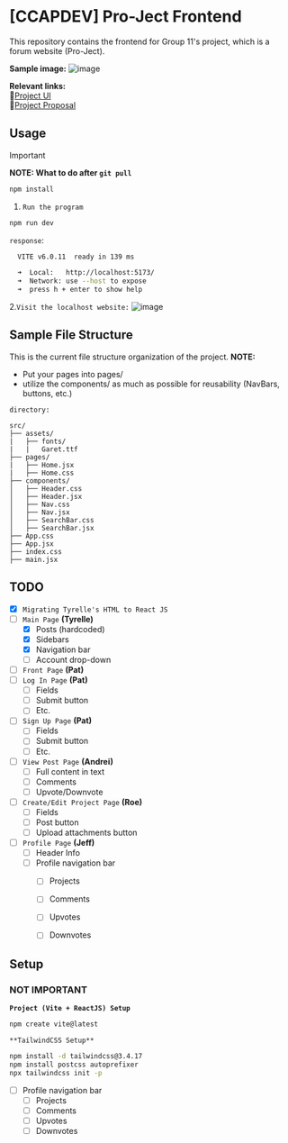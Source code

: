 # **[CCAPDEV] Pro-Ject Frontend**

This repository contains the frontend for Group 11's project, which is a
forum website (Pro-Ject).

**Sample image:**
![image](https://github.com/user-attachments/assets/d691221d-cc11-4eca-9406-e124953b27b2)

**Relevant links:**  
🔗[Project UI](https://www.canva.com/design/DAGcEE4oUvk/ejur2PAXneqDyrMRT5bAHQ/edit?utm_content=DAGcEE4oUvk&utm_campaign=designshare&utm_medium=link2&utm_source=sharebutton)  
🔗[Project Proposal](https://docs.google.com/document/d/1PL1ZH4hzbeEBXcMdTVPAzfnHorN40NQg/edit?](url)fbclid=IwZXh0bgNhZW0CMTAAAR0ejRBZqVoqxnEFNZzFsD6DtOUQK-uBrMwa4_m0jaAR_OptCiDFNuGfqXM_aem_0Fr80NR0YtmHPPZR9lpk7Q)  

## **Usage**
> [!IMPORTANT]
> **NOTE: What to do after `git pull`**
> ```bash
> npm install
> ```


1. `Run the program`
```bash
npm run dev
```
`response`:
```bash
  VITE v6.0.11  ready in 139 ms

  ➜  Local:   http://localhost:5173/
  ➜  Network: use --host to expose
  ➜  press h + enter to show help
```

2.`Visit the localhost website:`
![image](https://github.com/user-attachments/assets/9cf3fc7b-b7e9-4392-976d-fa679d74c057)




## **Sample File Structure**
This is the current file structure organization of the project.
**NOTE:**
* Put your pages into pages/
* utilize the components/ as much as possible for reusability (NavBars, buttons, etc.)

`directory:`
```
src/
├── assets/
|   ├── fonts/
|   |   Garet.ttf
├── pages/
|   ├── Home.jsx
|   ├── Home.css
├── components/
│   ├── Header.css
│   ├── Header.jsx
│   ├── Nav.css
│   ├── Nav.jsx
│   ├── SearchBar.css
│   ├── SearchBar.jsx
├── App.css
├── App.jsx
├── index.css
├── main.jsx
```




## **TODO**
- [x] `Migrating Tyrelle's HTML to React JS`
- [ ] `Main Page` **(Tyrelle)**
  - [x] Posts (hardcoded)
  - [x] Sidebars
  - [x] Navigation bar
  - [ ] Account drop-down
- [ ] `Front Page` **(Pat)**
- [ ] `Log In Page` **(Pat)**
  - [ ] Fields
  - [ ] Submit button
  - [ ] Etc.
- [ ] `Sign Up Page` **(Pat)**
  - [ ] Fields
  - [ ] Submit button
  - [ ] Etc.
- [ ] `View Post Page` **(Andrei)**
  - [ ] Full content in text
  - [ ] Comments
  - [ ] Upvote/Downvote
- [ ] `Create/Edit Project Page` **(Roe)**
  - [ ] Fields
  - [ ] Post button
  - [ ] Upload attachments button
- [ ] `Profile Page` **(Jeff)**
  - [ ] Header Info
  - [ ] Profile navigation bar
    - [ ] Projects
    - [ ] Comments
    - [ ] Upvotes
    - [ ] Downvotes


## **Setup**

### NOT IMPORTANT
**`Project (Vite + ReactJS) Setup`**
```bash
npm create vite@latest
```

`**TailwindCSS Setup**`
```bash
npm install -d tailwindcss@3.4.17
npm install postcss autoprefixer
npx tailwindcss init -p
```
  - [ ] Profile navigation bar
    - [ ] Projects
    - [ ] Comments
    - [ ] Upvotes
    - [ ] Downvotes

